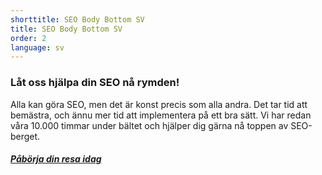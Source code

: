 ```yaml
---
shorttitle: SEO Body Bottom SV
title: SEO Body Bottom SV
order: 2
language: sv
---
```

### Låt oss hjälpa din SEO nå rymden!

A﻿lla kan göra SEO, men det är konst precis som alla andra. Det tar tid att bemästra, och ännu mer tid att implementera på ett bra sätt. Vi har redan våra 10.000 timmar under bältet och hjälper dig gärna nå toppen av SEO-berget.

##### [Påbörja din resa idag](/sv/kontakt/)